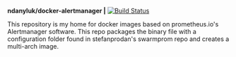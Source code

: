 **ndanyluk/docker-alertmanager |** [![Build Status](https://travis-ci.com/ndanyluk/docker-alertmanager.svg?branch=master)](https://travis-ci.com/ndanyluk/docker-alertmanager)

This repository is my home for docker images based on prometheus.io's Alertmanager software.  This repo packages the binary file with a configuration folder found in stefanprodan's swarmprom repo and creates a multi-arch image.

